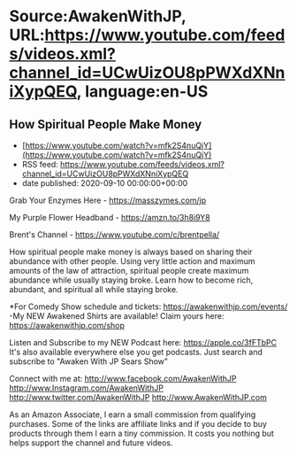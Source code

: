 # Source:AwakenWithJP, URL:https://www.youtube.com/feeds/videos.xml?channel_id=UCwUizOU8pPWXdXNniXypQEQ, language:en-US

## How Spiritual People Make Money
 - [https://www.youtube.com/watch?v=mfk2S4nuQjY](https://www.youtube.com/watch?v=mfk2S4nuQjY)
 - RSS feed: https://www.youtube.com/feeds/videos.xml?channel_id=UCwUizOU8pPWXdXNniXypQEQ
 - date published: 2020-09-10 00:00:00+00:00

Grab Your Enzymes Here - https://masszymes.com/jp

My Purple Flower Headband - https://amzn.to/3h8i9Y8

Brent's Channel - https://www.youtube.com/c/brentpella/

How spiritual people make money is always based on sharing their abundance with other people. Using very little action and maximum amounts of the law of attraction, spiritual people create maximum abundance while usually staying broke. Learn how to become rich, abundant, and spiritual all while staying broke.

*For Comedy Show schedule and tickets: https://awakenwithjp.com/events/
-My NEW Awakened Shirts are available! Claim yours here: https://awakenwithjp.com/shop

Listen and Subscribe to my NEW Podcast here: 
https://apple.co/3fFTbPC
It's also available everywhere else you get podcasts. Just search and subscribe to "Awaken With JP Sears Show"

Connect with me at: 
http://www.facebook.com/AwakenWithJP
http://www.Instagram.com/AwakenWithJP
http://www.twitter.com/AwakenWithJP
http://www.AwakenWithJP.com

As an Amazon Associate, I earn a small commission from qualifying purchases. Some of the links are affiliate links and if you decide to buy products through them I earn a tiny commission. It costs you nothing but helps support the channel and future videos.

